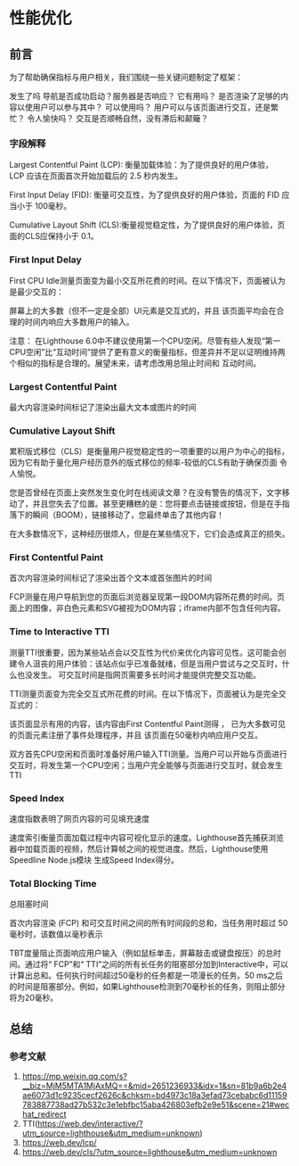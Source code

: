 # 性能优化

## 前言

为了帮助确保指标与用户相关，我们围绕一些关键问题制定了框架：

发生了吗 导航是否成功启动？服务器是否响应？
它有用吗？ 是否渲染了足够的内容以使用户可以参与其中？
可以使用吗？ 用户可以与该页面进行交互，还是繁忙？
令人愉快吗？ 交互是否顺畅自然，没有滞后和颠簸？

### 字段解释

Largest Contentful Paint (LCP): 衡量加载体验：为了提供良好的用户体验， LCP 应该在页面首次开始加载后的 2.5 秒内发生。

First Input Delay (FID): 衡量可交互性，为了提供良好的用户体验，页面的 FID 应当小于 100毫秒。

Cumulative Layout Shift (CLS):衡量视觉稳定性，为了提供良好的用户体验，页面的CLS应保持小于 0.1。

### First Input Delay

First CPU Idle测量页面变为最小交互所花费的时间。在以下情况下，页面被认为是最少交互的：

屏幕上的大多数（但不一定是全部）UI元素是交互式的，并且
该页面平均会在合理的时间内响应大多数用户的输入。

注意： 在Lighthouse 6.0中不建议使用第一个CPU空闲。尽管有些人发现“第一CPU空闲”比“互动时间”提供了更有意义的衡量指标，但差异并不足以证明维持两个相似的指标是合理的。展望未来，请考虑改用总阻止时间和 互动时间。

### Largest Contentful Paint

最大内容渲染时间标记了渲染出最大文本或图片的时间

### Cumulative Layout Shift

累积版式移位（CLS）是衡量用户视觉稳定性的一项重要的以用户为中心的指标，因为它有助于量化用户经历意外的版式移位的频率-较低的CLS有助于确保页面 令人愉悦。

您是否曾经在页面上突然发生变化时在线阅读文章？在没有警告的情况下，文字移动了，并且您失去了位置。甚至更糟糕的是：您将要点击链接或按钮，但是在手指落下的瞬间（BOOM），链接移动了，您最终单击了其他内容！

在大多数情况下，这种经历很烦人，但是在某些情况下，它们会造成真正的损失。

### First Contentful Paint

 首次内容渲染时间标记了渲染出首个文本或首张图片的时间

 FCP测量在用户导航到您的页面后浏览器呈现第一段DOM内容所花费的时间。页面上的图像，非白色<canvas>元素和SVG被视为DOM内容；iframe内部不包含任何内容。

### Time to Interactive TTI

测量TTI很重要，因为某些站点会以交互性为代价来优化内容可见性。这可能会创建令人沮丧的用户体验：该站点似乎已准备就绪，但是当用户尝试与之交互时，什么也没发生。
可交互时间是指网页需要多长时间才能提供完整交互功能。

TTI测量页面变为完全交互式所花费的时间。在以下情况下，页面被认为是完全交互式的：

该页面显示有用的内容，该内容由First Contentful Paint测得 ，
已为大多数可见的页面元素注册了事件处理程序，并且
该页面在50毫秒内响应用户交互。

双方首先CPU空闲和页面时准备好用户输入TTI测量。当用户可以开始与页面进行交互时，将发生第一个CPU空闲；当用户完全能够与页面进行交互时，就会发生TTI

### Speed Index

速度指数表明了网页内容的可见填充速度

速度索引衡量页面加载过程中内容可视化显示的速度。Lighthouse首先捕获浏览器中加载页面的视频，然后计算帧之间的视觉进度。然后，Lighthouse使用Speedline Node.js模块 生成Speed Index得分。

### Total Blocking Time

总阻塞时间

首次内容渲染 (FCP) 和可交互时间之间的所有时间段的总和，当任务用时超过 50 毫秒时，该数值以毫秒表示

TBT度量阻止页面响应用户输入（例如鼠标单击，屏幕敲击或键盘按压）的总时间。通过将“ FCP”和“ TTI”之间的所有长任务的阻塞部分加到Interactive中，可以计算出总和。任何执行时间超过50毫秒的任务都是一项漫长的任务。50 ms之后的时间是阻塞部分。例如，如果Lighthouse检测到70毫秒长的任务，则阻止部分将为20毫秒。

## 总结

### 参考文献

1. <https://mp.weixin.qq.com/s?__biz=MjM5MTA1MjAxMQ==&mid=2651236933&idx=1&sn=81b9a6b2e4ae6073d1c9235cecf2626c&chksm=bd4973c18a3efad73cebabc6d11159783887738ad27b532c3e1ebfbc15aba426803efb2e9e51&scene=21#wechat_redirect>
2. TTI(<https://web.dev/interactive/?utm_source=lighthouse&utm_medium=unknown>)
3. <https://web.dev/lcp/>
4. <https://web.dev/cls/?utm_source=lighthouse&utm_medium=unknown>
